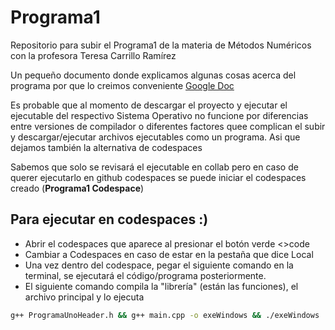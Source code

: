 # Programa1
Repositorio para subir el Programa1 de la materia de Métodos Numéricos con la profesora Teresa Carrillo Ramírez


Un pequeño documento donde explicamos algunas cosas acerca del programa por que lo creimos conveniente
[Google Doc](https://docs.google.com/document/d/1NhLP4LF7VG_Mc3CS6mx4jl9Wppi7azOQwUgGWZ77AeA/edit?usp=sharing)

Es probable que al momento de descargar el proyecto y ejecutar el ejecutable del respectivo Sistema Operativo no funcione por diferencias entre versiones de compilador o diferentes factores quee complican el subir y descargar/ejecutar archivos ejecutables como un programa. Asi que dejamos también la alternativa de codespaces

Sabemos que solo se revisará el ejecutable en collab pero en caso de querer ejecutarlo en github codespaces se puede iniciar el codespaces creado (**Programa1 Codespace**)

## Para ejecutar en codespaces :)
- Abrir el codespaces que aparece al presionar el botón verde <>code
- Cambiar a Codespaces en caso de estar en la pestaña que dice Local
- Una vez dentro del codespace, pegar el siguiente comando en la terminal, se ejecutará el código/programa posteriormente.
- El siguiente comando compila la "librería" (están las funciones), el archivo principal y lo ejecuta   
```bash
g++ ProgramaUnoHeader.h && g++ main.cpp -o exeWindows && ./exeWindows
```
